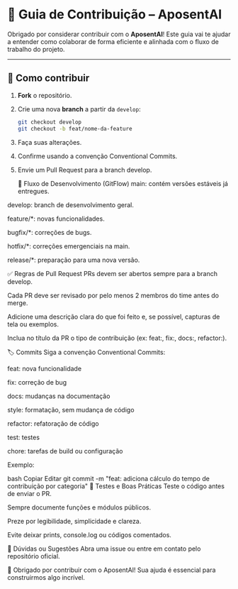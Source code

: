 # 🤝 Guia de Contribuição – AposentAI

Obrigado por considerar contribuir com o **AposentAI**! Este guia vai te ajudar a entender como colaborar de forma eficiente e alinhada com o fluxo de trabalho do projeto.

---

## 🚀 Como contribuir

1. **Fork** o repositório.
2. Crie uma nova **branch** a partir da `develop`:
   ```bash
   git checkout develop
   git checkout -b feat/nome-da-feature
3. Faça suas alterações.
4. Confirme usando a convenção Conventional Commits.
5. Envie um Pull Request para a branch develop.

   🔁 Fluxo de Desenvolvimento (GitFlow)
main: contém versões estáveis já entregues.

develop: branch de desenvolvimento geral.

feature/*: novas funcionalidades.

bugfix/*: correções de bugs.

hotfix/*: correções emergenciais na main.

release/*: preparação para uma nova versão.

✅ Regras de Pull Request
PRs devem ser abertos sempre para a branch develop.

Cada PR deve ser revisado por pelo menos 2 membros do time antes do merge.

Adicione uma descrição clara do que foi feito e, se possível, capturas de tela ou exemplos.

Inclua no título da PR o tipo de contribuição (ex: feat:, fix:, docs:, refactor:).

🏷️ Commits
Siga a convenção Conventional Commits:

feat: nova funcionalidade

fix: correção de bug

docs: mudanças na documentação

style: formatação, sem mudança de código

refactor: refatoração de código

test: testes

chore: tarefas de build ou configuração

Exemplo:

bash
Copiar
Editar
git commit -m "feat: adiciona cálculo do tempo de contribuição por categoria"
🧪 Testes e Boas Práticas
Teste o código antes de enviar o PR.

Sempre documente funções e módulos públicos.

Preze por legibilidade, simplicidade e clareza.

Evite deixar prints, console.log ou códigos comentados.

💬 Dúvidas ou Sugestões
Abra uma issue ou entre em contato pelo repositório oficial.

🎉 Obrigado por contribuir com o AposentAI! Sua ajuda é essencial para construirmos algo incrível.
